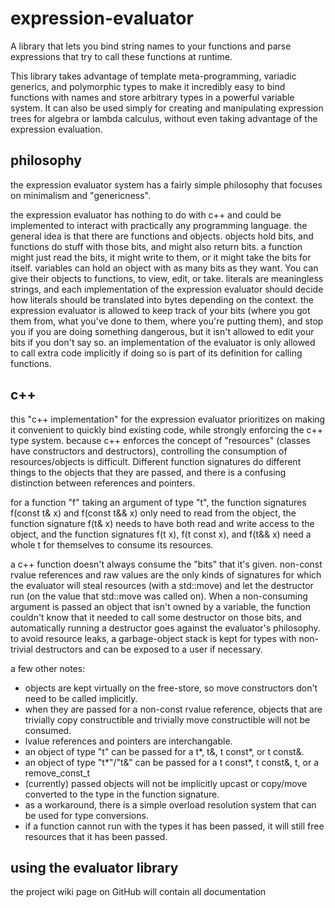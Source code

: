 # expression-evaluator
A library that lets you bind string names to your functions and parse expressions that try to call these functions at runtime.

This library takes advantage of template meta-programming, variadic generics, and polymorphic types to make it incredibly easy to bind functions with names and store arbitrary types in a powerful variable system.
It can also be used simply for creating and manipulating expression trees for algebra or lambda calculus, without even taking advantage of the expression evaluation.

## philosophy
the expression evaluator system has a fairly simple philosophy that focuses on minimalism and "genericness".

the expression evaluator has nothing to do with c++ and could be implemented to interact with practically any programming language. the general idea is that there are functions and objects. objects hold bits, and functions do stuff with those bits, and might also return bits. a function might just read the bits, it might write to them, or it might take the bits for itself.
variables can hold an object with as many bits as they want. You can give their objects to functions, to view, edit, or take.
literals are meaningless strings, and each implementation of the expression evaluator should decide how literals should be translated into bytes depending on the context.
the expression evaluator is allowed to keep track of your bits (where you got them from, what you've done to them, where you're putting them), and stop you if you are doing something dangerous, but it isn't allowed to edit your bits if you don't say so.
an implementation of the evaluator is only allowed to call extra code implicitly if doing so is part of its definition for calling functions.

## c++
this "c++ implementation" for the expression evaluator prioritizes on making it convenient to quickly bind existing code, while strongly enforcing the c++ type system. because c++ enforces the concept of "resources" (classes have constructors and destructors), controlling the consumption of resources/objects is difficult. Different function signatures do different things to the objects that they are passed, and there is a confusing distinction between references and pointers.

for a function "f" taking an argument of type "t", the function signatures f(const t& x) and f(const t&& x) only need to read from the object, the function signature f(t& x) needs to have both read and write access to the object, and the function signatures f(t x), f(t const x), and f(t&& x) need a whole t for themselves to consume its resources.

a c++ function doesn't always consume the "bits" that it's given. non-const rvalue references and raw values are the only kinds of signatures for which the evaluator will steal resources (with a std::move) and let the destructor run (on the value that std::move was called on). When a non-consuming argument is passed an object that isn't owned by a variable, the function couldn't know that it needed to call some destructor on those bits, and automatically running a destructor goes against the evaluator's philosophy. to avoid resource leaks, a garbage-object stack is kept for types with non-trivial destructors and can be exposed to a user if necessary.

a few other notes:
- objects are kept virtually on the free-store, so move constructors don't need to be called implicitly.
- when they are passed for a non-const rvalue reference, objects that are trivially copy constructible and trivially move constructible will not be consumed.
- lvalue references and pointers are interchangable.
- an object of type "t" can be passed for a t*, t&, t const*, or t const&. 
- an object of type "t*"/"t&" can be passed for a t const*, t const&, t, or a remove_const_t<t>
- (currently) passed objects will not be implicitly upcast or copy/move converted to the type in the function signature.
- as a workaround, there is a simple overload resolution system that can be used for type conversions.
- if a function cannot run with the types it has been passed, it will still free resources that it has been passed.

## using the evaluator library
the project wiki page on GitHub will contain all documentation
